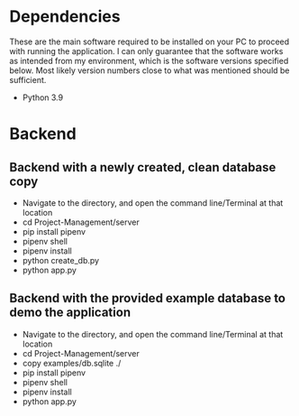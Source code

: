# Dependencies

These are the main software required to be installed on your PC to proceed with running the application. I can only guarantee that the software works as intended from my environment, which is the software versions specified below. Most likely version numbers close to what was mentioned should be sufficient.

- Python 3.9

# Backend

## Backend with a newly created, clean database copy

- Navigate to the directory, and open the command line/Terminal at that location
- cd Project-Management/server
- pip install pipenv
- pipenv shell
- pipenv install
- python create_db.py 
- python app.py

## Backend with the provided example database to demo the application

- Navigate to the directory, and open the command line/Terminal at that location
- cd Project-Management/server
- copy examples/db.sqlite ./
- pip install pipenv
- pipenv shell
- pipenv install
- python app.py